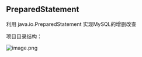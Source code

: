 ## PreparedStatement

利用 java.io.PreparedStatement 实现MySQL的增删改查

项目目录结构：

![image.png](http://upload-images.jianshu.io/upload_images/1394001-cce28150d4cddded.png?imageMogr2/auto-orient/strip%7CimageView2/2/w/1240)

